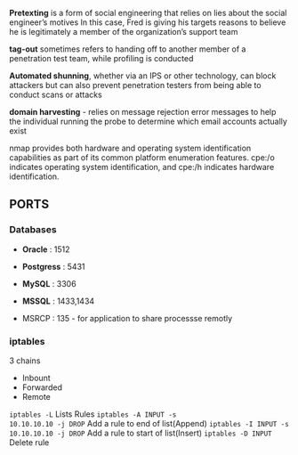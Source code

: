 **Pretexting** is a form of social engineering that relies on lies about the social engineer’s motives In this case, Fred is giving his targets reasons to believe he is legitimately a member of the organization’s support team  

**tag-out** sometimes refers to handing off to another member of a penetration test team, while profiling is conducted
 
**Automated shunning**, whether via an IPS or other technology, can block attackers but can also prevent penetration testers from being able to conduct scans or attacks  
 
**domain harvesting** -  relies on message rejection error messages to help the individual running the probe to determine which email accounts actually exist

nmap provides both hardware and operating system identification capabilities as part of its common platform enumeration features. cpe:/o indicates operating system identification, and cpe:/h indicates hardware identification.

## PORTS

### Databases

 - **Oracle** : 1512
 - **Postgress** : 5431
 - **MySQL** : 3306
 - **MSSQL** : 1433,1434
 
 
 - MSRCP : 135 - for application to share processse remotly
 
 ### iptables
 3 chains
  - Inbount
  - Forwarded
  - Remote
  
  <code>iptables -L</code> Lists Rules
  <code>iptables -A INPUT -s 10.10.10.10 -j DROP</code> Add a rule to end of list(Append)
  <code>iptables -I INPUT -s 10.10.10.10 -j DROP</code> Add a rule to start of list(Insert)
  <code>iptables -D INPUT <number></code> Delete rule <number>
 
 
